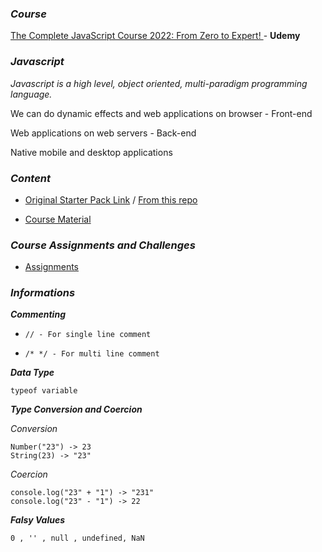 ### **_Course_**

[The Complete JavaScript Course 2022: From Zero to Expert!
](https://cognizant.udemy.com/course/the-complete-javascript-course) - **Udemy**

### **_Javascript_**

_Javascript is a high level, object oriented, multi-paradigm programming language._

We can do dynamic effects and web applications on browser - Front-end

Web applications on web servers - Back-end

Native mobile and desktop applications

### **_Content_**

- [Original Starter Pack Link](https://github.com/jonasschmedtmann/complete-javascript-course) / [From this repo](../Javascript/complete-javascript-course-master/)

- [Course Material](../Javascript/course-material-v2.1/)

### **_Course Assignments and Challenges_**

- [Assignments](../Javascript/Assignments/)

### **_Informations_**

**_Commenting_**

-     // - For single line comment

-     /* */ - For multi line comment

**_Data Type_**

    typeof variable

**_Type Conversion and Coercion_**

_Conversion_

    Number("23") -> 23
    String(23) -> "23"

_Coercion_

    console.log("23" + "1") -> "231"
    console.log("23" - "1") -> 22

**_Falsy Values_**

    0 , '' , null , undefined, NaN
